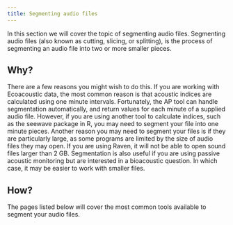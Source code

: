 ```yaml
---
title: Segmenting audio files
---
```


In this section we will cover the topic of segmenting audio files. Segmenting
audio files (also known as cutting, slicing, or splitting), is the process of
segmenting an audio file into two or more smaller pieces. 

## Why?

There are a few reasons you might wish to do this. If you are working with
Ecoacoustic data, the most common reason is that acoustic indices are calculated
using one minute intervals. Fortunately, the AP tool can handle segmentation
automatically, and return values for each minute of a supplied audio file.
However, if you are using another tool to calculate indices, such as the
seewave package in R, you may need to segment your file into one minute pieces.
Another reason you may need to segment your files is if they are particularly
large, as some programs are limited by the size of audio files they may open. If
you are using Raven, it will not be able to open sound files larger than 2 GB.
Segmentation is also useful if you are using passive acoustic monitoring but are
interested in a bioacoustic question. In which case, it may be easier to work
with smaller files. 

## How?
The pages listed below will cover the most common tools available to segment
your audio files. 
